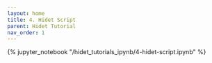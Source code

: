 ```yaml
---
layout: home
title: 4. Hidet Script
parent: Hidet Tutorial
nav_order: 1
---
```


{% jupyter_notebook "/hidet_tutorials_ipynb/4-hidet-script.ipynb" %}


